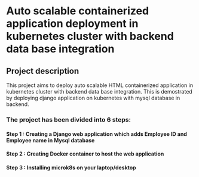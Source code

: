 # Auto scalable containerized application deployment in kubernetes cluster with backend data base integration

## Project description

This project aims to deploy auto scalable HTML containerized application in kubernetes cluster with backend data base integration. This is demostrated by deploying
django application on kubernetes with mysql database in backend. 

### The project has been divided into 6 steps:
#### Step 1 : Creating a Django web application which adds Employee ID and Employee name in Mysql database
#### Step 2 : Creating Docker container to host the web application
#### Step 3 : Installing microk8s on your laptop/desktop 
